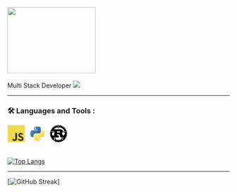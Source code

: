 <p><img src="https://media.giphy.com/media/dWesBcTLavkZuG35MI/giphy.gif" width="200" height="150"  /></p>

<p>Multi Stack Developer <img src="https://media.giphy.com/media/WUlplcMpOCEmTGBtBW/giphy.gif" width="30"></p>

---

### :hammer_and_wrench: Languages and Tools :
<div>
  <img src="https://github.com/devicons/devicon/blob/master/icons/javascript/javascript-original.svg" title="JavaScript" alt="JavaScript" width="40" height="40"/>&nbsp;
  <img src="https://github.com/devicons/devicon/blob/master/icons/python/python-original.svg"  title="Python" alt="Python" width="40" height="40"/>&nbsp;
  <img style="background-color: #fff;" src="https://github.com/devicons/devicon/blob/master/icons/rust/rust-original.svg" title="Rust" alt="Rust" width="40" height="40" /></span>&nbsp;
  <br/><br/>
</div>

[![Top Langs](https://github-readme-stats.vercel.app/api/top-langs/?username=0xrdan&layout=compact&theme=vision-friendly-dark)](https://github.com/0xrdan)

---

[![GitHub Streak](https://github-readme-streak-stats.herokuapp.com?user=0xrdan&theme=github-dark&date_format=%5BY.%5Dn.j&card_width=300)]
